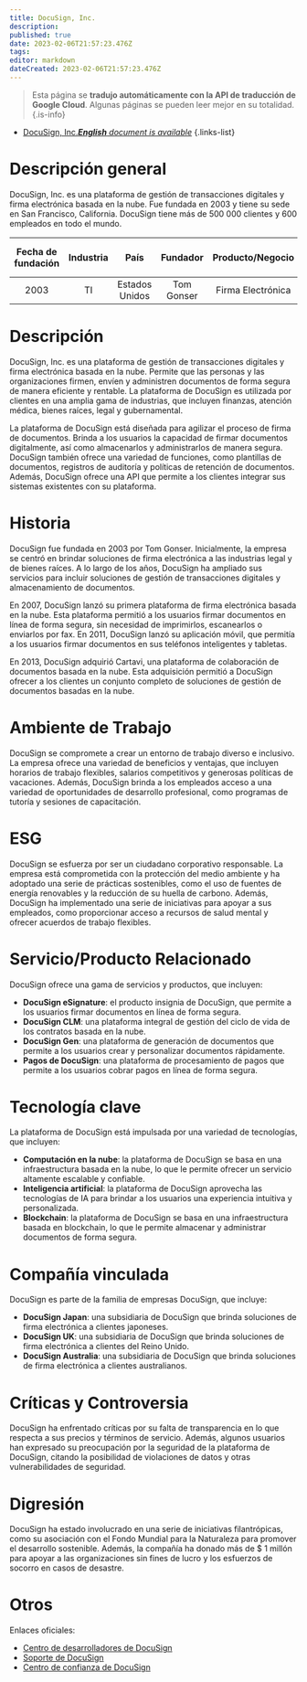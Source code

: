 ```yaml
---
title: DocuSign, Inc.
description: 
published: true
date: 2023-02-06T21:57:23.476Z
tags: 
editor: markdown
dateCreated: 2023-02-06T21:57:23.476Z
---
```


> Esta página se **tradujo automáticamente con la API de traducción de Google Cloud**.
Algunas páginas se pueden leer mejor en su totalidad.{.is-info}



- [DocuSign, Inc.***English** document is available*](/en/Knowledge-base/Dictionary/Company/docusign-inc-)
{.links-list}


# Descripción general

DocuSign, Inc. es una plataforma de gestión de transacciones digitales y firma electrónica basada en la nube. Fue fundada en 2003 y tiene su sede en San Francisco, California. DocuSign tiene más de 500 000 clientes y 600 empleados en todo el mundo.

| Fecha de fundación | Industria | País | Fundador | Producto/Negocio | Número de empleados | Ubicación de la Sede | Sitio web de la empresa |
| :----------------: | :-----: | :----: | :----: | :--------------: | :----------------: | :--------------------: | :--------------: |
| 2003 | TI | Estados Unidos | Tom Gonser | Firma Electrónica | 600 | San Francisco | [docusign.com](https://www.docusign.com/) |

# Descripción

DocuSign, Inc. es una plataforma de gestión de transacciones digitales y firma electrónica basada en la nube. Permite que las personas y las organizaciones firmen, envíen y administren documentos de forma segura de manera eficiente y rentable. La plataforma de DocuSign es utilizada por clientes en una amplia gama de industrias, que incluyen finanzas, atención médica, bienes raíces, legal y gubernamental.

La plataforma de DocuSign está diseñada para agilizar el proceso de firma de documentos. Brinda a los usuarios la capacidad de firmar documentos digitalmente, así como almacenarlos y administrarlos de manera segura. DocuSign también ofrece una variedad de funciones, como plantillas de documentos, registros de auditoría y políticas de retención de documentos. Además, DocuSign ofrece una API que permite a los clientes integrar sus sistemas existentes con su plataforma.

# Historia

DocuSign fue fundada en 2003 por Tom Gonser. Inicialmente, la empresa se centró en brindar soluciones de firma electrónica a las industrias legal y de bienes raíces. A lo largo de los años, DocuSign ha ampliado sus servicios para incluir soluciones de gestión de transacciones digitales y almacenamiento de documentos.

En 2007, DocuSign lanzó su primera plataforma de firma electrónica basada en la nube. Esta plataforma permitió a los usuarios firmar documentos en línea de forma segura, sin necesidad de imprimirlos, escanearlos o enviarlos por fax. En 2011, DocuSign lanzó su aplicación móvil, que permitía a los usuarios firmar documentos en sus teléfonos inteligentes y tabletas.

En 2013, DocuSign adquirió Cartavi, una plataforma de colaboración de documentos basada en la nube. Esta adquisición permitió a DocuSign ofrecer a los clientes un conjunto completo de soluciones de gestión de documentos basadas en la nube.

# Ambiente de Trabajo

DocuSign se compromete a crear un entorno de trabajo diverso e inclusivo. La empresa ofrece una variedad de beneficios y ventajas, que incluyen horarios de trabajo flexibles, salarios competitivos y generosas políticas de vacaciones. Además, DocuSign brinda a los empleados acceso a una variedad de oportunidades de desarrollo profesional, como programas de tutoría y sesiones de capacitación.

# ESG

DocuSign se esfuerza por ser un ciudadano corporativo responsable. La empresa está comprometida con la protección del medio ambiente y ha adoptado una serie de prácticas sostenibles, como el uso de fuentes de energía renovables y la reducción de su huella de carbono. Además, DocuSign ha implementado una serie de iniciativas para apoyar a sus empleados, como proporcionar acceso a recursos de salud mental y ofrecer acuerdos de trabajo flexibles.

# Servicio/Producto Relacionado

DocuSign ofrece una gama de servicios y productos, que incluyen:

* **DocuSign eSignature**: el producto insignia de DocuSign, que permite a los usuarios firmar documentos en línea de forma segura.
* **DocuSign CLM**: una plataforma integral de gestión del ciclo de vida de los contratos basada en la nube.
* **DocuSign Gen**: una plataforma de generación de documentos que permite a los usuarios crear y personalizar documentos rápidamente.
* **Pagos de DocuSign**: una plataforma de procesamiento de pagos que permite a los usuarios cobrar pagos en línea de forma segura.

# Tecnología clave

La plataforma de DocuSign está impulsada por una variedad de tecnologías, que incluyen:

* **Computación en la nube**: la plataforma de DocuSign se basa en una infraestructura basada en la nube, lo que le permite ofrecer un servicio altamente escalable y confiable.
* **Inteligencia artificial**: la plataforma de DocuSign aprovecha las tecnologías de IA para brindar a los usuarios una experiencia intuitiva y personalizada.
* **Blockchain**: la plataforma de DocuSign se basa en una infraestructura basada en blockchain, lo que le permite almacenar y administrar documentos de forma segura.

# Compañía vinculada

DocuSign es parte de la familia de empresas DocuSign, que incluye:

* **DocuSign Japan**: una subsidiaria de DocuSign que brinda soluciones de firma electrónica a clientes japoneses.
* **DocuSign UK**: una subsidiaria de DocuSign que brinda soluciones de firma electrónica a clientes del Reino Unido.
* **DocuSign Australia**: una subsidiaria de DocuSign que brinda soluciones de firma electrónica a clientes australianos.

# Críticas y Controversia

DocuSign ha enfrentado críticas por su falta de transparencia en lo que respecta a sus precios y términos de servicio. Además, algunos usuarios han expresado su preocupación por la seguridad de la plataforma de DocuSign, citando la posibilidad de violaciones de datos y otras vulnerabilidades de seguridad.

# Digresión

DocuSign ha estado involucrado en una serie de iniciativas filantrópicas, como su asociación con el Fondo Mundial para la Naturaleza para promover el desarrollo sostenible. Además, la compañía ha donado más de $ 1 millón para apoyar a las organizaciones sin fines de lucro y los esfuerzos de socorro en casos de desastre.

# Otros

Enlaces oficiales:

* [Centro de desarrolladores de DocuSign](https://developers.docusign.com/)
* [Soporte de DocuSign](https://support.docusign.com/)
* [Centro de confianza de DocuSign](https://trust.docusign.com/)